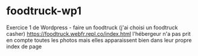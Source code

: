 # foodtruck-wp1
Exercice 1 de Wordpress - faire un foodtruck (j'ai choisi un foodtruck casher)
https://foodtruck.webfr.repl.co/index.html
l'hébergeur n'a pas prit en compte toutes les photos mais elles apparaissent bien dans leur propre index de page
